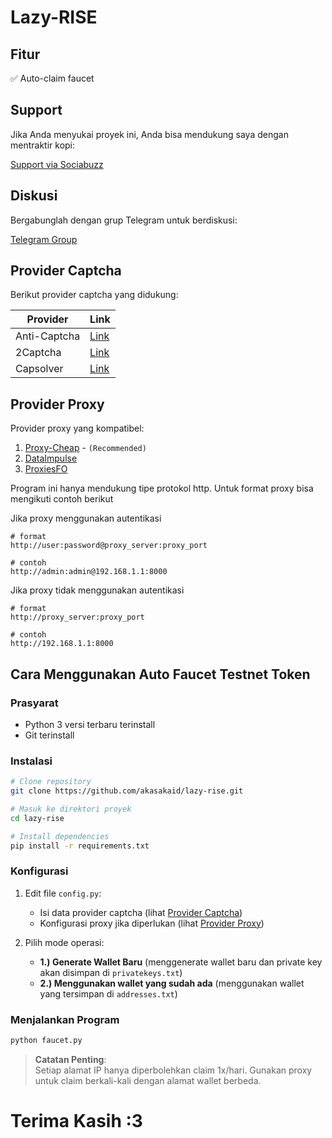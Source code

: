 
# Lazy-RISE

## Fitur

✅ Auto-claim faucet

## Support

Jika Anda menyukai proyek ini, Anda bisa mendukung saya dengan mentraktir kopi:

[Support via Sociabuzz](https://sociabuzz.com/fawwazthoerif/tribe)

## Diskusi

Bergabunglah dengan grup Telegram untuk berdiskusi:

[Telegram Group](https://t.me/sdsproject)

## Provider Captcha

Berikut provider captcha yang didukung:

| Provider | Link  |
|----------|---------------|
| Anti-Captcha | [Link](https://getcaptchasolution.com/iiaiemxamz) |
| 2Captcha | [Link](https://2captcha.com/?from=4688295) |
| Capsolver | [Link](https://dashboard.capsolver.com/passport/register?inviteCode=ejmvauaFFnqt) |

## Provider Proxy

Provider proxy yang kompatibel:

1. [Proxy-Cheap](https://app.proxy-cheap.com/r/mlShoy) - `(Recommended)`
2. [DataImpulse](https://dataimpulse.com/?aff=48082)
3. [ProxiesFO](https://app.proxies.fo/ref/c02fda06-da42-f640-7ef7-885127487ef0)

Program ini hanya mendukung tipe protokol http. Untuk format proxy bisa mengikuti contoh berikut

Jika proxy menggunakan autentikasi

```
# format
http://user:password@proxy_server:proxy_port

# contoh
http://admin:admin@192.168.1.1:8000
```

Jika proxy tidak menggunakan autentikasi

```
# format
http://proxy_server:proxy_port

# contoh
http://192.168.1.1:8000
```

## Cara Menggunakan Auto Faucet Testnet Token

### Prasyarat
- Python 3 versi terbaru terinstall
- Git terinstall

### Instalasi
```bash
# Clone repository
git clone https://github.com/akasakaid/lazy-rise.git

# Masuk ke direktori proyek
cd lazy-rise

# Install dependencies
pip install -r requirements.txt
```

### Konfigurasi
1. Edit file `config.py`:
   - Isi data provider captcha (lihat [Provider Captcha](#provider-captcha))
   - Konfigurasi proxy jika diperlukan (lihat [Provider Proxy](#provider-proxy))

2. Pilih mode operasi:
   - **1.) Generate Wallet Baru** (menggenerate wallet baru dan private key akan disimpan di `privatekeys.txt`)
   - **2.) Menggunakan wallet yang sudah ada** (menggunakan wallet yang tersimpan di `addresses.txt`)

### Menjalankan Program
```bash
python faucet.py
```

> **Catatan Penting**:  
> Setiap alamat IP hanya diperbolehkan claim 1x/hari. Gunakan proxy untuk claim berkali-kali dengan alamat wallet berbeda.

# Terima Kasih :3
